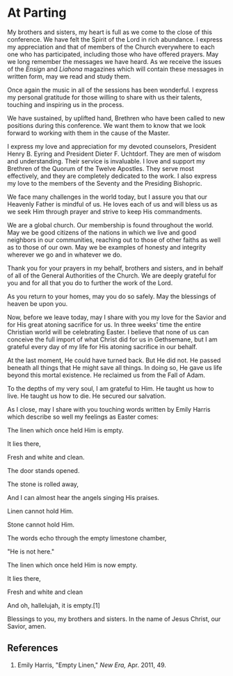 # At Parting

My brothers and sisters, my heart is full as we come to the close of this
conference. We have felt the Spirit of the Lord in rich abundance. I express
my appreciation and that of members of the Church everywhere to each one who
has participated, including those who have offered prayers. May we long
remember the messages we have heard. As we receive the issues of the _Ensign_
and _Liahona_ magazines which will contain these messages in written form, may
we read and study them.

Once again the music in all of the sessions has been wonderful. I express my
personal gratitude for those willing to share with us their talents, touching
and inspiring us in the process.

We have sustained, by uplifted hand, Brethren who have been called to new
positions during this conference. We want them to know that we look forward to
working with them in the cause of the Master.

I express my love and appreciation for my devoted counselors, President Henry
B. Eyring and President Dieter F. Uchtdorf. They are men of wisdom and
understanding. Their service is invaluable. I love and support my Brethren of
the Quorum of the Twelve Apostles. They serve most effectively, and they are
completely dedicated to the work. I also express my love to the members of the
Seventy and the Presiding Bishopric.

We face many challenges in the world today, but I assure you that our Heavenly
Father is mindful of us. He loves each of us and will bless us as we seek Him
through prayer and strive to keep His commandments.

We are a global church. Our membership is found throughout the world. May we
be good citizens of the nations in which we live and good neighbors in our
communities, reaching out to those of other faiths as well as to those of our
own. May we be examples of honesty and integrity wherever we go and in
whatever we do.

Thank you for your prayers in my behalf, brothers and sisters, and in behalf
of all of the General Authorities of the Church. We are deeply grateful for
you and for all that you do to further the work of the Lord.

As you return to your homes, may you do so safely. May the blessings of heaven
be upon you.

Now, before we leave today, may I share with you my love for the Savior and
for His great atoning sacrifice for us. In three weeks' time the entire
Christian world will be celebrating Easter. I believe that none of us can
conceive the full import of what Christ did for us in Gethsemane, but I am
grateful every day of my life for His atoning sacrifice in our behalf.

At the last moment, He could have turned back. But He did not. He passed
beneath all things that He might save all things. In doing so, He gave us life
beyond this mortal existence. He reclaimed us from the Fall of Adam.

To the depths of my very soul, I am grateful to Him. He taught us how to live.
He taught us how to die. He secured our salvation.

As I close, may I share with you touching words written by Emily Harris which
describe so well my feelings as Easter comes:

The linen which once held Him is empty.

It lies there,

Fresh and white and clean.

The door stands opened.

The stone is rolled away,

And I can almost hear the angels singing His praises.

Linen cannot hold Him.

Stone cannot hold Him.

The words echo through the empty limestone chamber,

"He is not here."

The linen which once held Him is now empty.

It lies there,

Fresh and white and clean

And oh, hallelujah, it is empty.[1]

Blessings to you, my brothers and sisters. In the name of Jesus Christ, our
Savior, amen.

## References

  1. Emily Harris, "Empty Linen," _New Era,_ Apr. 2011, 49.

